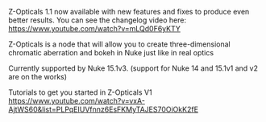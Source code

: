 Z-Opticals 1.1 now available with new features and fixes to produce even better results.
You can see the changelog video here: https://www.youtube.com/watch?v=mLQd0F6yKTY

Z-Opticals is a node that will allow you to create three-dimensional chromatic aberration and bokeh in Nuke just like in real optics

Currently supported by Nuke 15.1v3. (support for Nuke 14 and 15.1v1 and v2 are on the works)

Tutorials to get you started in Z-Opticals V1
https://www.youtube.com/watch?v=vxA-AjtWS60&list=PLPqEIUVfnnz6EsFKMyTAJES70OiOkK2fE
